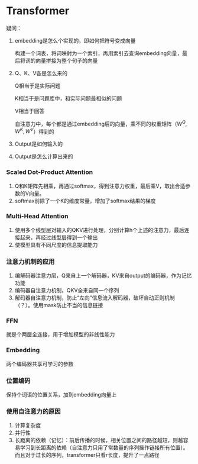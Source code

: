 # Transformer

疑问：

1. embedding是怎么个实现的，即如何把符号变成向量

   构建一个词表，将词映射为一个索引，再用索引去查询embedding向量，最后将词的向量拼接为整个句子的向量

2. Q、K、V各是怎么来的

   Q相当于是实际问题

   K相当于是问题库中，和实际问题最相似的问题

   V相当于回答

   自注意力中，每个都是通过embedding后的向量，乘不同的权重矩阵（$W^Q,W^K,W^V$）得到的

3. Output是如何输入的

4. Output是怎么计算出来的



### Scaled Dot-Product Attention

1. Q和K矩阵先相乘，再通过softmax，得到注意力权重，最后乘V，取出合适参数的V向量。
2. softmax前除了一个K的维度常量，增加了softmax结果的梯度



### Multi-Head Attention

1. 使用多个线型层对输入的QKV进行处理，分别计算h个上述的注意力，最后连接起来，再经过线型层得到一个输出
2. 使模型具有不同尺度的信息提取能力



### 注意力机制的应用

1. 编解码器注意力层，Q来自上一个解码器，KV来自output的编码器，作为记忆功能
2. 编码器自注意力机制，QKV全来自同一个序列
3. 解码器自注意力机制，防止“左向”信息流入解码器，破坏自动正则机制（？）。使用mask防止不当的信息链接



### FFN

就是个两层全连接，用于增加模型的非线性能力



### Embedding

两个编码器共享可学习的参数



### 位置编码

保持个词语的位置关系，加到embedding向量上



### 使用自注意力的原因

1. 计算复杂度
2. 并行性
3. 长距离的依赖（记忆）：前后传播的时候，相关位置之间的路径越短，则越容易学习到长距离的依赖（自注意力只用了常数量的序列操作链接所有位置）。而且对于过长的序列，transformer只看r长度，提升了一点路径